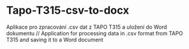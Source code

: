 # Tapo-T315-csv-to-docx
Aplikace pro zpracování .csv dat z TAPO T315 a uložení do Word dokumentu // Application for processing data in .csv format from TAPO T315 and saving it to a Word document
